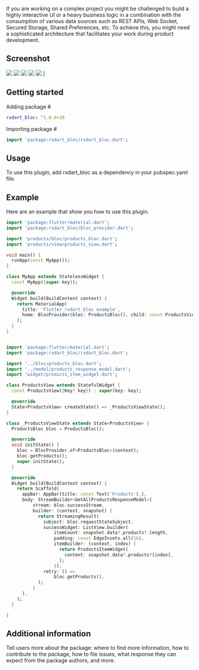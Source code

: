 <!--
This README describes the package. If you publish this package to pub.dev,
this README's contents appear on the landing page for your package.

For information about how to write a good package README, see the guide for
[writing package pages](https://dart.dev/guides/libraries/writing-package-pages).

For general information about developing packages, see the Dart guide for
[creating packages](https://dart.dev/guides/libraries/create-library-packages)
and the Flutter guide for
[developing packages and plugins](https://flutter.dev/developing-packages).
-->

If you are working on a complex project you might be challenged to build a highly interactive UI or
a heavy business logic in a combination with the consumption of various data sources such as REST
APIs, Web Socket, Secured Storage, Shared Preferences, etc. To achieve this, you might need a
sophisticated architecture that facilitates your work during product development.

## Screenshot

![](screenshot/success.png) ![](screenshot/error.png) ![](screenshot/arch.png)
![](screenshot/success.gif) ![](screenshot/error.gif) |


## Getting started

Adding package #

```yaml
rxdart_bloc: ^1.0.6+20
```

Importing package #

```dart
import 'package:rxdart_bloc/rxdart_bloc.dart';
```

## Usage

To use this plugin, add rxdart_bloc as a dependency in your pubspec.yaml file.

## Example

Here are an example that show you how to use this plugin.

```dart
import 'package:flutter/material.dart';
import 'package:rxdart_bloc/bloc_provider.dart';

import 'products/bloc/products_bloc.dart';
import 'products/view/products_view.dart';

void main() {
  runApp(const MyApp());
}

class MyApp extends StatelessWidget {
  const MyApp({super.key});

  @override
  Widget build(BuildContext context) {
    return MaterialApp(
      title: 'Flutter rxdart_bloc example',
      home: BlocProvider(bloc: ProductsBloc(), child: const ProductsView()),
    );
  }
}
```

```dart

import 'package:flutter/material.dart';
import 'package:rxdart_bloc/rxdart_bloc.dart';

import '../bloc/products_bloc.dart';
import '../model/products_response_model.dart';
import 'widget/products_item_widget.dart';

class ProductsView extends StatefulWidget {
  const ProductsView({Key? key}) : super(key: key);

  @override
  State<ProductsView> createState() => _ProductsViewState();
}

class _ProductsViewState extends State<ProductsView> {
  ProductsBloc bloc = ProductsBloc();

  @override
  void initState() {
    bloc = BlocProvider.of<ProductsBloc>(context);
    bloc.getProducts();
    super.initState();
  }

  @override
  Widget build(BuildContext context) {
    return Scaffold(
      appBar: AppBar(title: const Text('Products'),),
      body: StreamBuilder<GetAllProductsResponseModel>(
          stream: bloc.successStream,
          builder: (context, snapshot) {
            return StreamingResult(
              subject: bloc.requestStateSubject,
              successWidget: ListView.builder(
                  itemCount: snapshot.data?.products?.length,
                  padding: const EdgeInsets.all(16),
                  itemBuilder: (context, index) {
                    return ProductsItemWidget(
                      content: snapshot.data?.products?[index],
                    );
                  }),
              retry: () =>
                  bloc.getProducts(),
            );
          }
      ),
    );
  }

}
```

## Additional information

Tell users more about the package: where to find more information, how to
contribute to the package, how to file issues, what response they can expect
from the package authors, and more.
